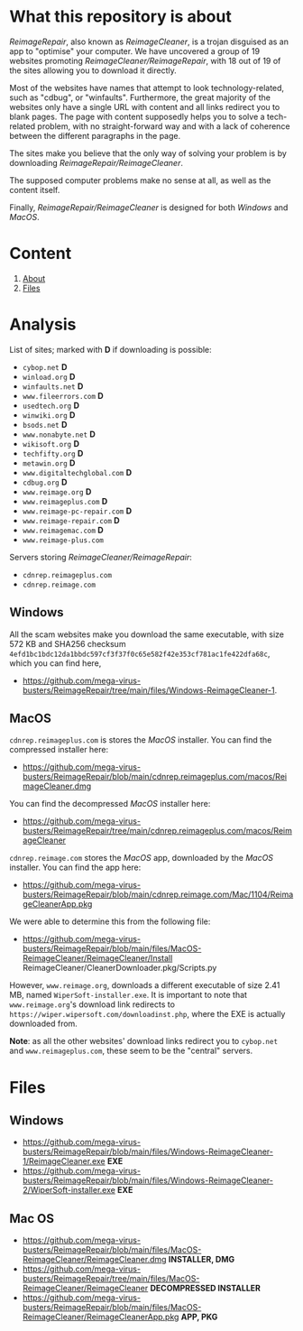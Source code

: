 # What this repository is about #
_ReimageRepair_, also known as _ReimageCleaner_, is a trojan disguised as an app to "optimise" your computer. We have uncovered a group of 19 websites promoting _ReimageCleaner/ReimageRepair_, with 18 out of 19 of the sites allowing you to download it directly.

Most of the websites have names that attempt to look technology-related, such as "cdbug", or "winfaults". 
Furthermore, the great majority of the websites only have a single URL with content and all links redirect you to blank pages. The page with content supposedly helps you to solve a tech-related problem, with no straight-forward way and with a lack of coherence between the different paragraphs in the page. 

The sites make you believe that the only way of solving your problem is by downloading _ReimageRepair/ReimageCleaner_.

The supposed computer problems make no sense at all, as well as the content itself.

Finally, _ReimageRepair/ReimageCleaner_ is designed for both _Windows_ and _MacOS_.

# Content

1. [About](#about)
2. [Files](#files)

# Analysis #

List of sites; marked with **D** if downloading is possible:
- `cybop.net` **D**
- `winload.org` **D**
- `winfaults.net` **D**
- `www.fileerrors.com` **D**
- `usedtech.org` **D**
- `winwiki.org` **D**
- `bsods.net` **D**
- `www.nonabyte.net` **D**
- `wikisoft.org` **D**
- `techfifty.org` **D**
- `metawin.org` **D**
- `www.digitaltechglobal.com` **D**
- `cdbug.org` **D**
- `www.reimage.org` **D**
- `www.reimageplus.com` **D**
- `www.reimage-pc-repair.com` **D**
- `www.reimage-repair.com` **D**
- `www.reimagemac.com` **D**
- `www.reimage-plus.com`

Servers storing _ReimageCleaner/ReimageRepair_:
- `cdnrep.reimageplus.com`
- `cdnrep.reimage.com` 

## Windows ##
All the scam websites make you download the same executable, with size 572 KB and SHA256 checksum `4efd1bc1bdc12da1bbdc597cf3f37f0c65e582f42e353cf781ac1fe422dfa68c`, which you can find here,
- https://github.com/mega-virus-busters/ReimageRepair/tree/main/files/Windows-ReimageCleaner-1.

## MacOS ##
`cdnrep.reimageplus.com` is stores the _MacOS_ installer. You can find the compressed installer here:
- https://github.com/mega-virus-busters/ReimageRepair/blob/main/cdnrep.reimageplus.com/macos/ReimageCleaner.dmg

You can find the decompressed _MacOS_ installer here:
- https://github.com/mega-virus-busters/ReimageRepair/tree/main/cdnrep.reimageplus.com/macos/ReimageCleaner

`cdnrep.reimage.com` stores the _MacOS_ app, downloaded by the _MacOS_ installer. You can find the app here:
- https://github.com/mega-virus-busters/ReimageRepair/blob/main/cdnrep.reimage.com/Mac/1104/ReimageCleanerApp.pkg

We were able to determine this from the following file:
- https://github.com/mega-virus-busters/ReimageRepair/blob/main/files/MacOS-ReimageCleaner/ReimageCleaner/Install ReimageCleaner/CleanerDownloader.pkg/Scripts.py

However, `www.reimage.org`, downloads a different executable of size 2.41 MB, named `WiperSoft-installer.exe`. It is important to note that `www.reimage.org`'s download link redirects to `https://wiper.wipersoft.com/downloadinst.php`, where the EXE is actually downloaded from.

**Note**: as all the other websites' download links redirect you to `cybop.net` and `www.reimageplus.com`, these seem to be the "central" servers.

# Files #
## Windows ##
- https://github.com/mega-virus-busters/ReimageRepair/blob/main/files/Windows-ReimageCleaner-1/ReimageCleaner.exe **EXE**
- https://github.com/mega-virus-busters/ReimageRepair/blob/main/files/Windows-ReimageCleaner-2/WiperSoft-installer.exe **EXE**

## Mac OS ##
- https://github.com/mega-virus-busters/ReimageRepair/blob/main/files/MacOS-ReimageCleaner/ReimageCleaner.dmg **INSTALLER, DMG**
- https://github.com/mega-virus-busters/ReimageRepair/tree/main/files/MacOS-ReimageCleaner/ReimageCleaner **DECOMPRESSED INSTALLER**
- https://github.com/mega-virus-busters/ReimageRepair/blob/main/files/MacOS-ReimageCleaner/ReimageCleanerApp.pkg **APP, PKG**
